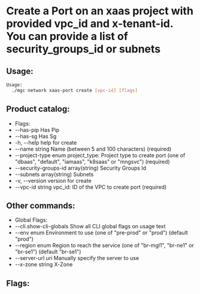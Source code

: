 # Create a Port on an xaas project with provided vpc_id and x-tenant-id. You can provide a list of security_groups_id or subnets

## Usage:
```bash
Usage:
  ./mgc network xaas-port create [vpc-id] [flags]
```

## Product catalog:
- Flags:
- --has-pip                            Has Pip
- --has-sg                             Has Sg
- -h, --help                               help for create
- --name string                        Name (between 5 and 100 characters) (required)
- --project-type enum                  project_type: Project type to create port (one of "dbaas", "default", "iamaas", "k8saas" or "mngsvc") (required)
- --security-groups-id array(string)   Security Groups Id
- --subnets array(string)              Subnets
- -v, --version                            version for create
- --vpc-id string                      vpc_id: ID of the VPC to create port (required)

## Other commands:
- Global Flags:
- --cli.show-cli-globals   Show all CLI global flags on usage text
- --env enum               Environment to use (one of "pre-prod" or "prod") (default "prod")
- --region enum            Region to reach the service (one of "br-mgl1", "br-ne1" or "br-se1") (default "br-se1")
- --server-url uri         Manually specify the server to use
- --x-zone string          X-Zone

## Flags:
```bash

```

